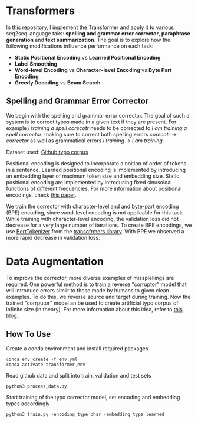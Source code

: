 # Transformers 

In this repository, I implement the Transformer and apply it to various seq2seq language taks: **spelling and grammar error corrector**, **paraphrase generation** and **text summarization**. The goal is to explore how the following modifications influence performance on each task:

- **Static Positional Encoding** vs **Learned Positional Encoding** 
- **Label Smoothing**
- **Word-level Encoding** vs **Character-level Encoding** vs **Byte Part Encoding**
- **Greedy Decoding** vs **Beam Search**

## Spelling and Grammar Error Corrector
We begin with the spelling and grammar error corrector. The goal of such a system is to correct typos made in a given text if they are present. For example *I training a spell corecotr* needs to be corrected to *I am training a spell corrector*, making sure to correct both spelling errors *corecotr* -> *corrector* as well as grammatical errors *I training* -> *I am training*. 

Dataset used: [Github typo corpus](https://github.com/mhagiwara/github-typo-corpus) 

Positional encoding is designed to incorporate a noition of order of tokens in a sentence. Learned positional encoding is implemented by introducing an embedding layer of maximum token size and embedding size. Static positional encoding are implemented by introducing fixed sinusoidal functions of different frequencies. For more information about positional encodings, check [this paper](https://www.aclweb.org/anthology/2020.emnlp-main.555/). 

We train the corrector with character-level and and byte-part encoding (BPE) encoding, since word-level encoding is not applicable for this task. While training with character-level encoding, the validation loss did not decrease for a very large number of iterations. 
To create BPE encodings, we use [BertTokenizer](https://huggingface.co/transformers/model_doc/bert.html) from the [transofrmers library](https://huggingface.co/transformers/index.html). With BPE we observed a more rapid decrease in validation loss. 

# Data Augmentation 

To improve the corrector, more diverse examples of missplellings are required. One powerful method is to train a reverse "corruptor" model that will introduce errors similr to those made by humans to given clean examples. To do this, we reverse source and target during training. Now the trained "corrputor" model an be used to create artificial typo corpus of infinite size (in theory). For more information about this idea, refer to [this blog](http://www.realworldnlpbook.com/blog/unreasonable-effectiveness-of-transformer-spell-checker.html). 

## How To Use

Create a conda environment and install required packages
```
conda env create -f env.yml
conda activate transformer_env
```
Read github data and split into train, validation and test sets
```
python3 process_data.py
```

Start training of the typo corrector model, set encoding and embedding types accordingly
```
python3 train.py -encoding_type char -embedding_type learned 
```

